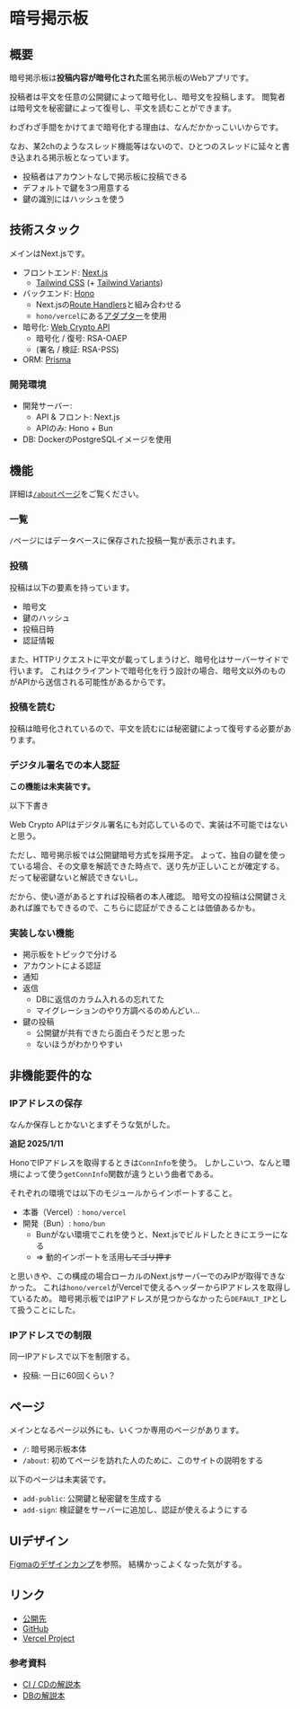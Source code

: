 # 暗号掲示板

## 概要
暗号掲示板は**投稿内容が暗号化された**匿名掲示板のWebアプリです。

投稿者は平文を任意の公開鍵によって暗号化し、暗号文を投稿します。
閲覧者は暗号文を秘密鍵によって復号し、平文を読むことができます。

わざわざ手間をかけてまで暗号化する理由は、なんだかかっこいいからです。

なお、某2chのようなスレッド機能等はないので、ひとつのスレッドに延々と書き込まれる掲示板となっています。

- 投稿者はアカウントなしで掲示板に投稿できる
- デフォルトで鍵を3つ用意する
- 鍵の識別にはハッシュを使う

## 技術スタック
メインはNext.jsです。

- フロントエンド: [Next.js](https://nextjs.org)
  - [Tailwind CSS](https://tailwindcss.com) (+ [Tailwind Variants](https://www.tailwind-variants.org))
- バックエンド: [Hono](https://hono.dev)
  - Next.jsの[Route Handlers](https://nextjs.org/docs/app/building-your-application/routing/route-handlers)と組み合わせる
  - `hono/vercel`にある[アダプター](https://hono.dev/docs/getting-started/vercel)を使用
- 暗号化: [Web Crypto API](https://developer.mozilla.org/ja/docs/Web/API/Web_Crypto_API)
  - 暗号化 / 復号: RSA-OAEP
  - (署名 / 検証: RSA-PSS)
- ORM: [Prisma](https://www.prisma.io)

### 開発環境
- 開発サーバー: 
  - API & フロント: Next.js 
  - APIのみ: Hono + Bun
- DB: DockerのPostgreSQLイメージを使用

## 機能
詳細は[`/about`ページ](https://encrypted-board.vercel.app/about)をご覧ください。

### 一覧
`/`ページにはデータベースに保存された投稿一覧が表示されます。

### 投稿
投稿は以下の要素を持っています。

- 暗号文
- 鍵のハッシュ
- 投稿日時
- 認証情報

また、HTTPリクエストに平文が載ってしまうけど、暗号化はサーバーサイドで行います。
これはクライアントで暗号化を行う設計の場合、暗号文以外のものがAPIから送信される可能性があるからです。

### 投稿を読む
投稿は暗号化されているので、平文を読むには秘密鍵によって復号する必要があります。

### デジタル署名での本人認証

**この機能は未実装です。**

以下下書き

Web Crypto APIはデジタル署名にも対応しているので、実装は不可能ではないと思う。

ただし、暗号掲示板では公開鍵暗号方式を採用予定。
よって、独自の鍵を使っている場合、その文章を解読できた時点で、送り先が正しいことが確定する。
だって秘密鍵ないと解読できないし。

だから、使い道があるとすれば投稿者の本人確認。
暗号文の投稿は公開鍵さえあれば誰でもできるので、こちらに認証ができることは価値あるかも。

### 実装しない機能

- 掲示板をトピックで分ける
- アカウントによる認証
- 通知
- 返信
  - DBに返信のカラム入れるの忘れてた
  - マイグレーションのやり方調べるのめんどい...
- 鍵の投稿
  - 公開鍵が共有できたら面白そうだと思った
  - ないほうがわかりやすい

## 非機能要件的な

### IPアドレスの保存
なんか保存しとかないとまずそうな気がした。

**追記 2025/1/11**

HonoでIPアドレスを取得するときは`ConnInfo`を使う。
しかしこいつ、なんと環境によって使う`getConnInfo`関数が違うという曲者である。

それぞれの環境では以下のモジュールからインポートすること。

- 本番（Vercel）: `hono/vercel`
- 開発（Bun）: `hono/bun`
  - Bunがない環境でこれを使うと、Next.jsでビルドしたときにエラーになる
  - => 動的インポートを活用~~してゴリ押す~~

と思いきや、この構成の場合ローカルのNext.jsサーバーでのみIPが取得できなかった。
これは`hono/vercel`がVercelで使えるヘッダーからIPアドレスを取得しているため。
暗号掲示板ではIPアドレスが見つからなかったら`DEFAULT_IP`として扱うことにした。

### IPアドレスでの制限
同一IPアドレスで以下を制限する。
- 投稿: 一日に60回くらい？

## ページ
メインとなるページ以外にも、いくつか専用のページがあります。

- `/`: 暗号掲示板本体
- `/about`: 初めてページを訪れた人のために、このサイトの説明をする

以下のページは未実装です。
- `add-public`: 公開鍵と秘密鍵を生成する
- `add-sign`: 検証鍵をサーバーに追加し、認証が使えるようにする

## UIデザイン
[Figmaのデザインカンプ](https://www.figma.com/design/t7cTgBTew0sSKiOOKT6sZg/暗号掲示板?t=P15mOFCTjyjhQbwE-0)を参照。
結構かっこよくなった気がする。

## リンク
- [公開先](https://encrypted-board.vercel.app)
- [GitHub](https://github.com/nanasi-1/encrypted-board)
- [Vercel Project](https://vercel.com/nanasi-1s-projects/encrypted-board)

### 参考資料

- [CI / CDの解説本](https://zenn.dev/hayato94087/books/6a55108faa37ba/viewer/e020g4xk6s17t3v6)
- [DBの解説本](https://zenn.dev/hayato94087/books/94bf9a15a98684/viewer/f000ut2i2b1lk4a1)